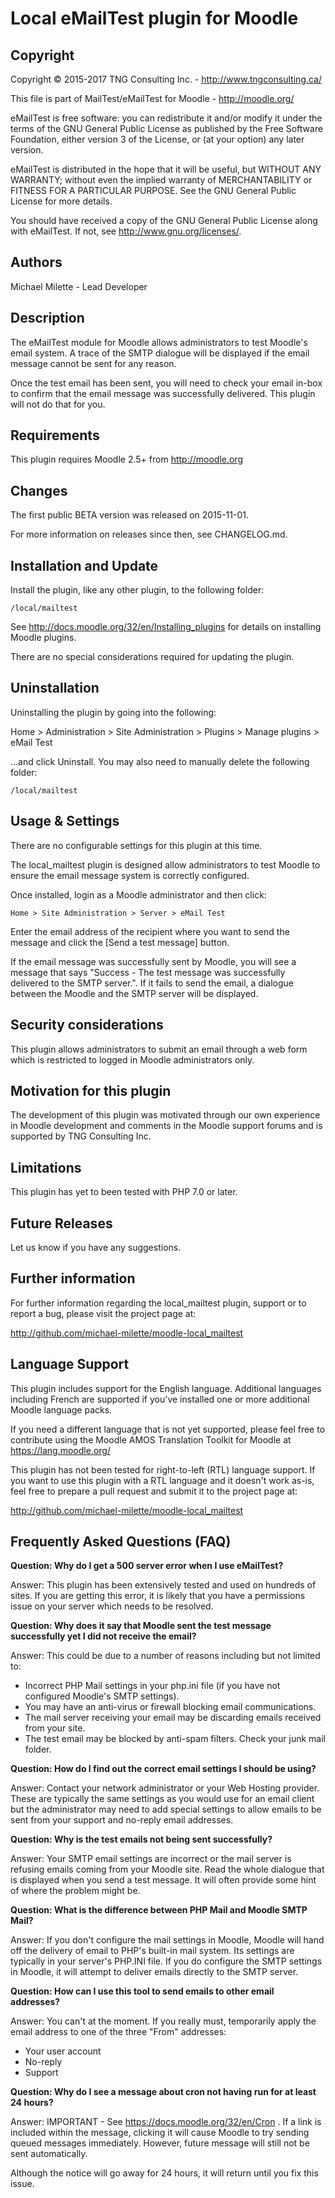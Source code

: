 Local eMailTest plugin for Moodle
=================================

Copyright
---------
Copyright © 2015-2017 TNG Consulting Inc. - http://www.tngconsulting.ca/

This file is part of MailTest/eMailTest for Moodle - http://moodle.org/

eMailTest is free software: you can redistribute it and/or modify
it under the terms of the GNU General Public License as published by
the Free Software Foundation, either version 3 of the License, or
(at your option) any later version.

eMailTest is distributed in the hope that it will be useful,
but WITHOUT ANY WARRANTY; without even the implied warranty of
MERCHANTABILITY or FITNESS FOR A PARTICULAR PURPOSE.  See the
GNU General Public License for more details.

You should have received a copy of the GNU General Public License
along with eMailTest.  If not, see <http://www.gnu.org/licenses/>.

Authors
-------
Michael Milette - Lead Developer

Description
-----------
The eMailTest module for Moodle allows administrators to test Moodle's email
system. A trace of the SMTP dialogue will be displayed if the email message
cannot be sent for any reason.

Once the test email has been sent, you will need to check your email in-box
to confirm that the email message was successfully delivered. This plugin
will not do that for you.

Requirements
------------
This plugin requires Moodle 2.5+ from http://moodle.org

Changes
-------
The first public BETA version was released on 2015-11-01.

For more information on releases since then, see CHANGELOG.md.

Installation and Update
-----------------------
Install the plugin, like any other plugin, to the following folder:

    /local/mailtest

See http://docs.moodle.org/32/en/Installing_plugins for details on installing Moodle plugins.

There are no special considerations required for updating the plugin.

Uninstallation
--------------
Uninstalling the plugin by going into the following:

Home > Administration > Site Administration > Plugins > Manage plugins > eMail Test

...and click Uninstall. You may also need to manually delete the following folder:

    /local/mailtest

Usage & Settings
----------------
There are no configurable settings for this plugin at this time.

The local_mailtest plugin is designed allow administrators to test Moodle
to ensure the email message system is correctly configured.

Once installed, login as a Moodle administrator and then click:

    Home > Site Administration > Server > eMail Test

Enter the email address of the recipient where you want to send the message
and click the [Send a test message] button.

If the email message was successfully sent by Moodle, you will see a message
that says "Success - The test message was successfully delivered to the SMTP
server.". If it fails to send the email, a dialogue between the Moodle and
the SMTP server will be displayed.

Security considerations
-----------------------
This plugin allows administrators to submit an email through a web form which
is restricted to logged in Moodle administrators only.

Motivation for this plugin
--------------------------
The development of this plugin was motivated through our own experience in Moodle development and comments in the Moodle support forums and is supported by TNG Consulting Inc.

Limitations
-----------
This plugin has yet to been tested with PHP 7.0 or later.

Future Releases
---------------
Let us know if you have any suggestions.

Further information
-------------------
For further information regarding the local_mailtest plugin, support or to
report a bug, please visit the project page at:

http://github.com/michael-milette/moodle-local_mailtest

Language Support
----------------
This plugin includes support for the English language. Additional languages including French are supported if you've installed one or more additional Moodle language packs.

If you need a different language that is not yet supported, please feel free
to contribute using the Moodle AMOS Translation Toolkit for Moodle at
https://lang.moodle.org/

This plugin has not been tested for right-to-left (RTL) language support.
If you want to use this plugin with a RTL language and it doesn't work as-is,
feel free to prepare a pull request and submit it to the project page at:

http://github.com/michael-milette/moodle-local_mailtest

Frequently Asked Questions (FAQ)
--------------------------------
**Question: Why do I get a 500 server error when I use eMailTest?**

Answer: This plugin has been extensively tested and used on hundreds of sites.
If you are getting this error, it is likely that you have a permissions
issue on your server which needs to be resolved.

**Question: Why does it say that Moodle sent the test message successfully yet I did not receive the email?**

Answer: This could be due to a number of reasons including but not limited to:

* Incorrect PHP Mail settings in your php.ini file (if you have not configured Moodle's SMTP settings).
* You may have an anti-virus or firewall blocking email communications.
* The mail server receiving your email may be discarding emails received from
your site.
* The test email may be blocked by anti-spam filters. Check your junk mail folder.

**Question: How do I find out the correct email settings I should be using?**

Answer: Contact your network administrator or your Web Hosting provider. These
are typically the same settings as you would use for an email client but the
administrator may need to add special settings to allow emails to be sent from
your support and no-reply email addresses.

**Question: Why is the test emails not being sent successfully?**

Answer: Your SMTP email settings are incorrect or the mail server is refusing
emails coming from your Moodle site. Read the whole dialogue that is displayed
when you send a test message. It will often provide some hint of where the
problem might be.

**Question: What is the difference between PHP Mail and Moodle SMTP Mail?**

Answer: If you don't configure the mail settings in Moodle, Moodle will hand
off the delivery of email to PHP's built-in mail system. Its settings are
typically in your server's PHP.INI file. If you do configure the SMTP
settings in Moodle, it will attempt to deliver emails directly to the
SMTP server.

**Question: How can I use this tool to send emails to other email addresses?**

Answer: You can't at the moment. If you really must, temporarily apply the
email address to one of the three "From" addresses:

* Your user account
* No-reply
* Support

**Question: Why do I see a message about cron not having run for at least 24 hours?**

Answer: IMPORTANT - See https://docs.moodle.org/32/en/Cron . If a link is
included within the message, clicking it will cause Moodle to try sending queued messages immediately. However, future message will still not be sent automatically.

Although the notice will go away for 24 hours, it will return until you fix
this issue.
